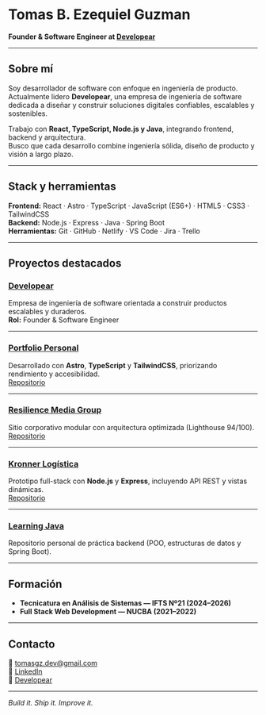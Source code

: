 # Tomas B. Ezequiel Guzman  
**Founder & Software Engineer at [Developear](https://www.linkedin.com/company/developear-tech)**  

---

## Sobre mí

Soy desarrollador de software con enfoque en ingeniería de producto.  
Actualmente lidero **Developear**, una empresa de ingeniería de software dedicada a diseñar y construir soluciones digitales confiables, escalables y sostenibles.  

Trabajo con **React, TypeScript, Node.js y Java**, integrando frontend, backend y arquitectura.  
Busco que cada desarrollo combine ingeniería sólida, diseño de producto y visión a largo plazo.

---

## Stack y herramientas

**Frontend:** React · Astro · TypeScript · JavaScript (ES6+) · HTML5 · CSS3 · TailwindCSS  
**Backend:** Node.js · Express · Java · Spring Boot  
**Herramientas:** Git · GitHub · Netlify · VS Code · Jira · Trello  

---

## Proyectos destacados

### [Developear](https://www.linkedin.com/company/developear-tech)
Empresa de ingeniería de software orientada a construir productos escalables y duraderos.  
**Rol:** Founder & Software Engineer  

---

### [Portfolio Personal](https://tomasguzmandev.netlify.app/)
Desarrollado con **Astro**, **TypeScript** y **TailwindCSS**, priorizando rendimiento y accesibilidad.  
[Repositorio](https://github.com/tomasgz7/Portfolio)

---

### [Resilience Media Group](https://resiliencemediagroup.netlify.app/)
Sitio corporativo modular con arquitectura optimizada (Lighthouse 94/100).  
[Repositorio](https://github.com/tomasgz7/PaginaResilience)

---

### [Kronner Logística](https://kronner-logistica-prototipo.netlify.app/)
Prototipo full-stack con **Node.js** y **Express**, incluyendo API REST y vistas dinámicas.  
[Repositorio](https://github.com/tomasgz7/PaginaKronner)

---

### [Learning Java](https://github.com/tomasgz7/LearningJava)
Repositorio personal de práctica backend (POO, estructuras de datos y Spring Boot).  

---

## Formación

- **Tecnicatura en Análisis de Sistemas — IFTS Nº21 (2024–2026)**  
- **Full Stack Web Development — NUCBA (2021–2022)**  

---

## Contacto

📧 [tomasgz.dev@gmail.com](mailto:tomasgz.dev@gmail.com)  
🔗 [LinkedIn](https://www.linkedin.com/in/tomasgz7)  
🏢 [Developear](https://www.linkedin.com/company/developear-tech)

---

_Build it. Ship it. Improve it._

